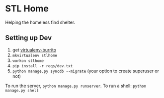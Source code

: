 # STL Home

Helping the homeless find shelter.

## Setting up Dev

 1. get [virtualenv-burrito](https://github.com/brainsik/virtualenv-burrito)
 2. `mkvirtualenv stlhome`
 3. `workon stlhome`
 4. `pip install -r reqs/dev.txt`
 5. `python manage.py syncdb --migrate` (your option to create superuser or not)

To run the server, `python manage.py runserver`. To run a shell: `python manage.py shell`
